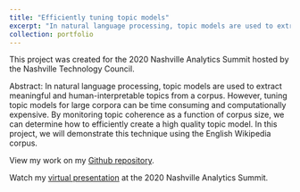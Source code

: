 ```yaml
---
title: "Efficiently tuning topic models"
excerpt: "In natural language processing, topic models are used to extract meaningful and human-interpretable topics from a corpus.  However, tuning topic models for large corpora can be time consuming and computationally expensive.  By monitoring topic coherence as a function of corpus size, we can determine how to efficiently create a high quality topic model.  In this project, we will demonstrate this technique using the English Wikipedia corpus."
collection: portfolio
---
```


This project was created for the 2020 Nashville Analytics Summit hosted by the Nashville Technology Council.

Abstract: In natural language processing, topic models are used to extract meaningful and human-interpretable topics from a corpus.  However, tuning topic models for large corpora can be time consuming and computationally expensive.  By monitoring topic coherence as a function of corpus size, we can determine how to efficiently create a high quality topic model.  In this project, we will demonstrate this technique using the English Wikipedia corpus.

View my work on my [Github repository](https://github.com/gcdunn/ntc_analytics_2020).

Watch my [virtual presentation](https://www.youtube.com/watch?v=vJD5E36weeE&feature=youtu.be&ab_channel=GreaterNashvilleTechnologyCouncil) at the 2020 Nashville Analytics Summit.